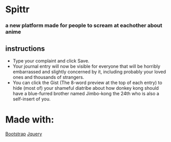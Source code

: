 # Spittr
### a new platform made for people to scream at eachother about anime

## instructions
* Type your complaint and click Save.
* Your journal entry will now be visible for everyone that will be horribly embarrassed and slightly concerned by it, including probably your loved ones and thousands of strangers.
* You can click the Gist (The 8-word preview at the top of each entry) to hide (most of) your shameful diatribe about how donkey kong should have a blue-furred brother named Jimbo-kong the 24th who is also a self-insert of you.

# Made with:

<a href='https://getbootstrap.com'>Bootstrap</a>
<a href = 'https://jquery.com'>Jquery</a>
